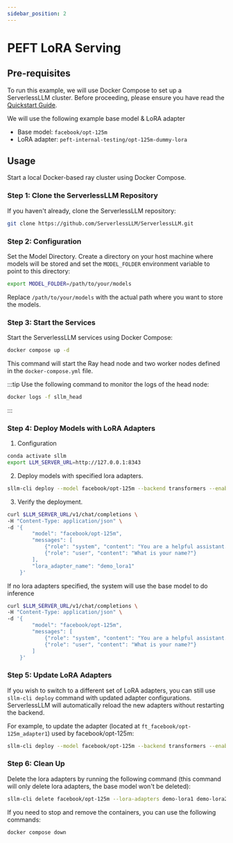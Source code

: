 ```yaml
---
sidebar_position: 2
---
```

# PEFT LoRA Serving

## Pre-requisites

To run this example, we will use Docker Compose to set up a ServerlessLLM cluster. Before proceeding, please ensure you have read the [Quickstart Guide](../getting_started.md).

We will use the following example base model & LoRA adapter
- Base model: `facebook/opt-125m`
- LoRA adapter: `peft-internal-testing/opt-125m-dummy-lora`

## Usage

Start a local Docker-based ray cluster using Docker Compose.

### Step 1: Clone the ServerlessLLM Repository

If you haven't already, clone the ServerlessLLM repository:
```bash
git clone https://github.com/ServerlessLLM/ServerlessLLM.git
```

### Step 2: Configuration

Set the Model Directory. Create a directory on your host machine where models will be stored and set the `MODEL_FOLDER` environment variable to point to this directory:

```bash
export MODEL_FOLDER=/path/to/your/models
```

Replace `/path/to/your/models` with the actual path where you want to store the models.

### Step 3: Start the Services

Start the ServerlessLLM services using Docker Compose:

```bash
docker compose up -d
```

This command will start the Ray head node and two worker nodes defined in the `docker-compose.yml` file.

:::tip
Use the following command to monitor the logs of the head node:

```bash
docker logs -f sllm_head
```
:::

### Step 4: Deploy Models with LoRA Adapters
1. Configuration
```bash
conda activate sllm
export LLM_SERVER_URL=http://127.0.0.1:8343
```
2. Deploy models with specified lora adapters.
```bash
sllm-cli deploy --model facebook/opt-125m --backend transformers --enable-lora --lora-adapters demo_lora1=peft-internal-testing/opt-125m-dummy-lora demo_lora2=monsterapi/opt125M_alpaca
```
3. Verify the deployment.
```bash
curl $LLM_SERVER_URL/v1/chat/completions \
-H "Content-Type: application/json" \
-d '{
        "model": "facebook/opt-125m",
        "messages": [
            {"role": "system", "content": "You are a helpful assistant."},
            {"role": "user", "content": "What is your name?"}
        ],
        "lora_adapter_name": "demo_lora1"
    }'
```
If no lora adapters specified, the system will use the base model to do inference
```bash
curl $LLM_SERVER_URL/v1/chat/completions \
-H "Content-Type: application/json" \
-d '{
        "model": "facebook/opt-125m",
        "messages": [
            {"role": "system", "content": "You are a helpful assistant."},
            {"role": "user", "content": "What is your name?"}
        ]
    }'
```
### Step 5: Update LoRA Adapters
If you wish to switch to a different set of LoRA adapters, you can still use `sllm-cli deploy` command with updated adapter configurations. ServerlessLLM will automatically reload the new adapters without restarting the backend.

For example, to update the adapter (located at `ft_facebook/opt-125m_adapter1`) used by facebook/opt-125m:
```bash
sllm-cli deploy --model facebook/opt-125m --backend transformers --enable-lora --lora-adapters demo_lora=ft_facebook/opt-125m_adapter1
```

### Step 6: Clean Up

Delete the lora adapters by running the following command (this command will only delete lora adapters, the base model won't be deleted):
```bash
sllm-cli delete facebook/opt-125m --lora-adapters demo-lora1 demo-lora2
```
If you need to stop and remove the containers, you can use the following commands:
```bash
docker compose down
```